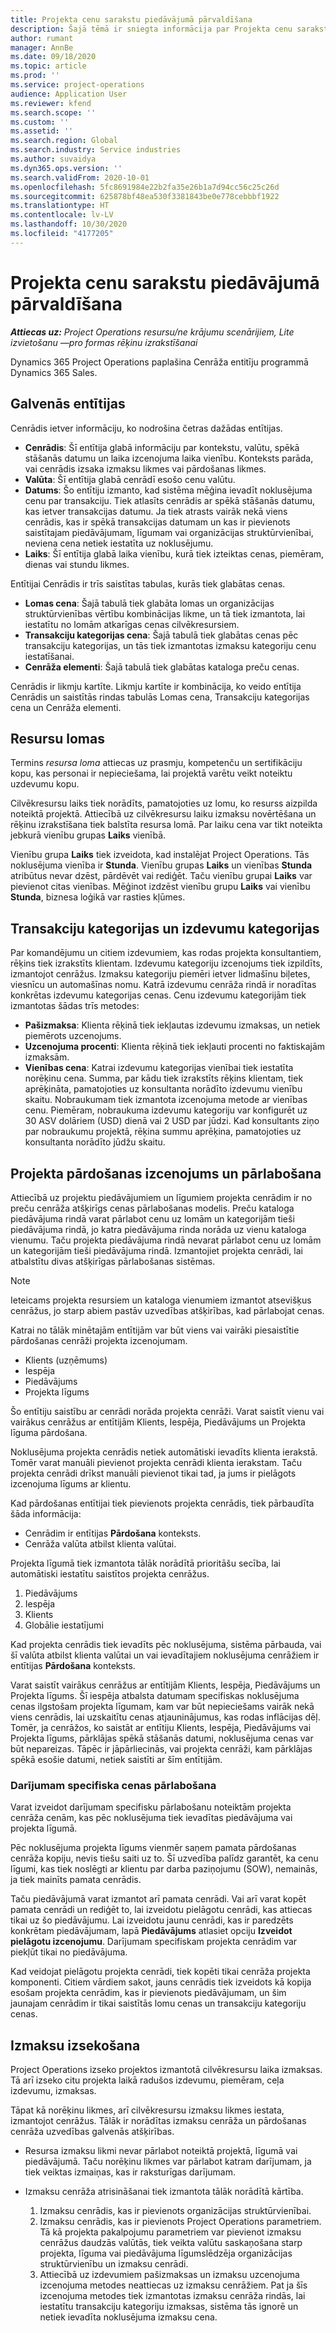```yaml
---
title: Projekta cenu sarakstu piedāvājumā pārvaldīšana
description: Šajā tēmā ir sniegta informācija par Projekta cenu saraksta entitīju.
author: rumant
manager: AnnBe
ms.date: 09/18/2020
ms.topic: article
ms.prod: ''
ms.service: project-operations
audience: Application User
ms.reviewer: kfend
ms.search.scope: ''
ms.custom: ''
ms.assetid: ''
ms.search.region: Global
ms.search.industry: Service industries
ms.author: suvaidya
ms.dyn365.ops.version: ''
ms.search.validFrom: 2020-10-01
ms.openlocfilehash: 5fc8691984e22b2fa35e26b1a7d94cc56c25c26d
ms.sourcegitcommit: 625878bf48ea530f3381843be0e778cebbbf1922
ms.translationtype: HT
ms.contentlocale: lv-LV
ms.lasthandoff: 10/30/2020
ms.locfileid: "4177205"
---
```

# <a name="manage-project-price-lists-on-a-quote"></a>Projekta cenu sarakstu piedāvājumā pārvaldīšana

_**Attiecas uz:** Project Operations resursu/ne krājumu scenārijiem, Lite izvietošanu —pro formas rēķinu izrakstīšanai_

Dynamics 365 Project Operations paplašina Cenrāža entitīju programmā Dynamics 365 Sales. 

## <a name="key-entities"></a>Galvenās entītijas

Cenrādis ietver informāciju, ko nodrošina četras dažādas entītijas.

- **Cenrādis**: Šī entītija glabā informāciju par kontekstu, valūtu, spēkā stāšanās datumu un laika izcenojuma laika vienību. Konteksts parāda, vai cenrādis izsaka izmaksu likmes vai pārdošanas likmes. 
- **Valūta**: Šī entītija glabā cenrādī esošo cenu valūtu. 
- **Datums**: Šo entītiju izmanto, kad sistēma mēģina ievadīt noklusējuma cenu par transakciju. Tiek atlasīts cenrādis ar spēkā stāšanās datumu, kas ietver transakcijas datumu. Ja tiek atrasts vairāk nekā viens cenrādis, kas ir spēkā transakcijas datumam un kas ir pievienots saistītajam piedāvājumam, līgumam vai organizācijas struktūrvienībai, neviena cena netiek iestatīta uz noklusējumu. 
- **Laiks**: Šī entītija glabā laika vienību, kurā tiek izteiktas cenas, piemēram, dienas vai stundu likmes. 

Entītijai Cenrādis ir trīs saistītas tabulas, kurās tiek glabātas cenas.

  - **Lomas cena**: Šajā tabulā tiek glabāta lomas un organizācijas struktūrvienības vērtību kombinācijas likme, un tā tiek izmantota, lai iestatītu no lomām atkarīgas cenas cilvēkresursiem.
  - **Transakciju kategorijas cena**: Šajā tabulā tiek glabātas cenas pēc transakciju kategorijas, un tās tiek izmantotas izmaksu kategoriju cenu iestatīšanai.
  - **Cenrāža elementi**: Šajā tabulā tiek glabātas kataloga preču cenas.
 
Cenrādis ir likmju kartīte. Likmju kartīte ir kombinācija, ko veido entītija Cenrādis un saistītās rindas tabulās Lomas cena, Transakciju kategorijas cena un Cenrāža elementi.

## <a name="resource-roles"></a>Resursu lomas

Termins *resursa loma* attiecas uz prasmju, kompetenču un sertifikāciju kopu, kas personai ir nepieciešama, lai projektā varētu veikt noteiktu uzdevumu kopu.

Cilvēkresursu laiks tiek norādīts, pamatojoties uz lomu, ko resurss aizpilda noteiktā projektā. Attiecībā uz cilvēkresursu laiku izmaksu novērtēšana un rēķinu izrakstīšana tiek balstīta resursa lomā. Par laiku cena var tikt noteikta jebkurā vienību grupas **Laiks** vienībā.

Vienību grupa **Laiks** tiek izveidota, kad instalējat Project Operations. Tās noklusējuma vienība ir **Stunda**. Vienību grupas **Laiks** un vienības **Stunda** atribūtus nevar dzēst, pārdēvēt vai rediģēt. Taču vienību grupai **Laiks** var pievienot citas vienības. Mēģinot izdzēst vienību grupu **Laiks** vai vienību **Stunda**, biznesa loģikā var rasties kļūmes.
 
## <a name="transaction-categories-and-expense-categories"></a>Transakciju kategorijas un izdevumu kategorijas

Par komandējumu un citiem izdevumiem, kas rodas projekta konsultantiem, rēķins tiek izrakstīts klientam. Izdevumu kategoriju izcenojums tiek izpildīts, izmantojot cenrāžus. Izmaksu kategoriju piemēri ietver lidmašīnu biļetes, viesnīcu un automašīnas nomu. Katrā izdevumu cenrāža rindā ir noradītas konkrētas izdevumu kategorijas cenas. Cenu izdevumu kategorijām tiek izmantotas šādas trīs metodes:

- **Pašizmaksa**: Klienta rēķinā tiek iekļautas izdevumu izmaksas, un netiek piemērots uzcenojums.
- **Uzcenojuma procenti**: Klienta rēķinā tiek iekļauti procenti no faktiskajām izmaksām. 
- **Vienības cena**: Katrai izdevumu kategorijas vienībai tiek iestatīta norēķinu cena. Summa, par kādu tiek izrakstīts rēķins klientam, tiek aprēķināta, pamatojoties uz konsultanta norādīto izdevumu vienību skaitu. Nobraukumam tiek izmantota izcenojuma metode ar vienības cenu. Piemēram, nobraukuma izdevumu kategoriju var konfigurēt uz 30 ASV dolāriem (USD) dienā vai 2 USD par jūdzi. Kad konsultants ziņo par nobraukumu projektā, rēķina summu aprēķina, pamatojoties uz konsultanta norādīto jūdžu skaitu.
 
## <a name="project-sales-pricing-and-overrides"></a>Projekta pārdošanas izcenojums un pārlabošana

Attiecībā uz projektu piedāvājumiem un līgumiem projekta cenrādim ir no preču cenrāža atšķirīgs cenas pārlabošanas modelis. Preču kataloga piedāvājuma rindā varat pārlabot cenu uz lomām un kategorijām tieši piedāvājuma rindā, jo katra piedāvājuma rinda norāda uz vienu kataloga vienumu. Taču projekta piedāvājuma rindā nevarat pārlabot cenu uz lomām un kategorijām tieši piedāvājuma rindā. Izmantojiet projekta cenrādi, lai atbalstītu divas atšķirīgas pārlabošanas sistēmas.

> [!NOTE]
> Ieteicams projekta resursiem un kataloga vienumiem izmantot atsevišķus cenrāžus, jo starp abiem pastāv uzvedības atšķirības, kad pārlabojat cenas.

Katrai no tālāk minētajām entītijām var būt viens vai vairāki piesaistītie pārdošanas cenrāži projekta izcenojumam.

- Klients (uzņēmums) 
- Iespēja 
- Piedāvājums 
- Projekta līgums

Šo entītiju saistību ar cenrādi norāda projekta cenrāži. Varat saistīt vienu vai vairākus cenrāžus ar entītijām Klients, Iespēja, Piedāvājums un Projekta līguma pārdošana.

Noklusējuma projekta cenrādis netiek automātiski ievadīts klienta ierakstā. Tomēr varat manuāli pievienot projekta cenrādi klienta ierakstam. Taču projekta cenrādi drīkst manuāli pievienot tikai tad, ja jums ir pielāgots izcenojuma līgums ar klientu. 

Kad pārdošanas entītijai tiek pievienots projekta cenrādis, tiek pārbaudīta šāda informācija:

- Cenrādim ir entītijas **Pārdošana** konteksts. 
- Cenrāža valūta atbilst klienta valūtai. 

Projekta līgumā tiek izmantota tālāk norādītā prioritāšu secība, lai automātiski iestatītu saistītos projekta cenrāžus.

1. Piedāvājums
2. Iespēja
3. Klients 
4. Globālie iestatījumi 

Kad projekta cenrādis tiek ievadīts pēc noklusējuma, sistēma pārbauda, vai šī valūta atbilst klienta valūtai un vai ievadītajiem noklusējuma cenrāžiem ir entītijas **Pārdošana** konteksts.

Varat saistīt vairākus cenrāžus ar entītijām Klients, Iespēja, Piedāvājums un Projekta līgums. Šī iespēja atbalsta datumam specifiskas noklusējuma cenas ilgstošam projekta līgumam, kam var būt nepieciešams vairāk nekā viens cenrādis, lai uzskaitītu cenas atjauninājumus, kas rodas inflācijas dēļ. Tomēr, ja cenrāžos, ko saistāt ar entītiju Klients, Iespēja, Piedāvājums vai Projekta līgums, pārklājas spēkā stāšanās datumi, noklusējuma cenas var būt nepareizas. Tāpēc ir jāpārliecinās, vai projekta cenrāži, kam pārklājas spēkā esošie datumi, netiek saistīti ar šīm entītijām.

### <a name="deal-specific-price-overrides"></a>Darījumam specifiska cenas pārlabošana

Varat izveidot darījumam specifisku pārlabošanu noteiktām projekta cenrāža cenām, kas pēc noklusējuma tiek ievadītas piedāvājuma vai projekta līgumā.

Pēc noklusējuma projekta līgums vienmēr saņem pamata pārdošanas cenrāža kopiju, nevis tiešu saiti uz to. Šī uzvedība palīdz garantēt, ka cenu līgumi, kas tiek noslēgti ar klientu par darba paziņojumu (SOW), nemainās, ja tiek mainīts pamata cenrādis.

Taču piedāvājumā varat izmantot arī pamata cenrādi. Vai arī varat kopēt pamata cenrādi un rediģēt to, lai izveidotu pielāgotu cenrādi, kas attiecas tikai uz šo piedāvājumu. Lai izveidotu jaunu cenrādi, kas ir paredzēts konkrētam piedāvājumam, lapā **Piedāvājums** atlasiet opciju **Izveidot pielāgotu izcenojumu**. Darījumam specifiskam projekta cenrādim var piekļūt tikai no piedāvājuma. 

Kad veidojat pielāgotu projekta cenrādi, tiek kopēti tikai cenrāža projekta komponenti. Citiem vārdiem sakot, jauns cenrādis tiek izveidots kā kopija esošam projekta cenrādim, kas ir pievienots piedāvājumam, un šim jaunajam cenrādim ir tikai saistītās lomu cenas un transakciju kategoriju cenas.
  
## <a name="tracking-costs"></a>Izmaksu izsekošana

Project Operations izseko projektos izmantotā cilvēkresursu laika izmaksas. Tā arī izseko citu projekta laikā radušos izdevumu, piemēram, ceļa izdevumu, izmaksas.

Tāpat kā norēķinu likmes, arī cilvēkresursu izmaksu likmes iestata, izmantojot cenrāžus. Tālāk ir norādītas izmaksu cenrāža un pārdošanas cenrāža uzvedības galvenās atšķirības.

- Resursa izmaksu likmi nevar pārlabot noteiktā projektā, līgumā vai piedāvājumā. Taču norēķinu likmes var pārlabot katram darījumam, ja tiek veiktas izmaiņas, kas ir raksturīgas darījumam. 

- Izmaksu cenrāža atrisināšanai tiek izmantota tālāk norādītā kārtība.

    1. Izmaksu cenrādis, kas ir pievienots organizācijas struktūrvienībai.
    2. Izmaksu cenrādis, kas ir pievienots Project Operations parametriem. Tā kā projekta pakalpojumu parametriem var pievienot izmaksu cenrāžus daudzās valūtās, tiek veikta valūtu saskaņošana starp projekta, līguma vai piedāvājuma līgumslēdzēja organizācijas struktūrvienību un izmaksu cenrādi.
    3. Attiecībā uz izdevumiem pašizmaksas un izmaksu uzcenojuma izcenojuma metodes neattiecas uz izmaksu cenrāžiem. Pat ja šīs izcenojuma metodes tiek izmantotas izmaksu cenrāža rindās, lai iestatītu transakciju kategoriju izmaksas, sistēma tās ignorē un netiek ievadīta noklusējuma izmaksu cena.
